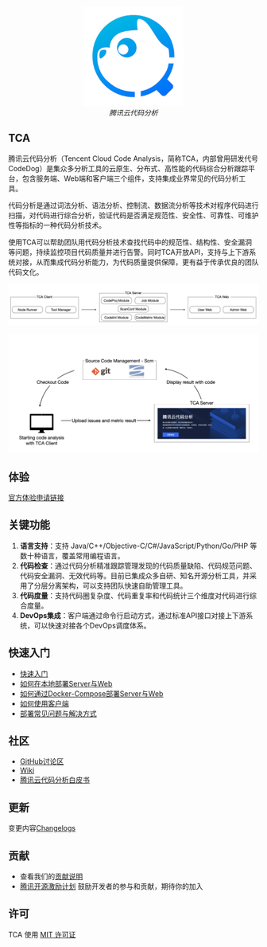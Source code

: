 <p align="center">
    <img src='media/Logo.png' width="200"/>
    <br />
    <em>腾讯云代码分析</em>
</p>


## TCA
腾讯云代码分析（Tencent Cloud Code Analysis，简称TCA，内部曾用研发代号CodeDog）是集众多分析工具的云原生、分布式、高性能的代码综合分析跟踪平台，包含服务端、Web端和客户端三个组件，支持集成业界常见的代码分析工具。

代码分析是通过词法分析、语法分析、控制流、数据流分析等技术对程序代码进行扫描，对代码进行综合分析，验证代码是否满足规范性、安全性、可靠性、可维护性等指标的一种代码分析技术。

使用TCA可以帮助团队用代码分析技术查找代码中的规范性、结构性、安全漏洞等问题，持续监控项目代码质量并进行告警。同时TCA开放API，支持与上下游系统对接，从而集成代码分析能力，为代码质量提供保障，更有益于传承优良的团队代码文化。


![组件图](media/Components.png)

![流程图](media/Flow.png)

## 体验
[官方体验申请链接](https://cloud.tencent.com/apply/p/44ncv4hzp1)

## 关键功能
1. **语言支持**：支持 Java/C++/Objective-C/C#/JavaScript/Python/Go/PHP 等数十种语言，覆盖常用编程语言。 
2. **代码检查**：通过代码分析精准跟踪管理发现的代码质量缺陷、代码规范问题、代码安全漏洞、无效代码等。目前已集成众多自研、知名开源分析工具，并采用了分层分离架构，可以支持团队快速自助管理工具。
3. **代码度量**：支持代码圈复杂度、代码重复率和代码统计三个维度对代码进行综合度量。
4. **DevOps集成**：客户端通过命令行启动方式，通过标准API接口对接上下游系统，可以快速对接各个DevOps调度体系。


## 快速入门
- [快速入门](GettingStart(TCA快速入门).md)
- [如何在本地部署Server与Web](doc/deploy.md)
- [如何通过Docker-Compose部署Server与Web](doc/deploy_dc.md)
- [如何使用客户端](doc/client.md)
- [部署常见问题与解决方式](doc/Q&A.md)

## 社区
- [GitHub讨论区](https://github.com/Tencent/CodeAnalysis/discussions)
- [Wiki](https://github.com/Tencent/CodeAnalysis/wiki)
- [腾讯云代码分析白皮书](腾讯云代码分析白皮书.pdf)

## 更新
变更内容[Changelogs](doc/changelogs.md)

## 贡献
- 查看我们的[贡献说明](CONTRIBUTING.md)
- [腾讯开源激励计划](https://opensource.tencent.com/contribution) 鼓励开发者的参与和贡献，期待你的加入

## 许可
TCA 使用 [MIT 许可证](LICENSE)